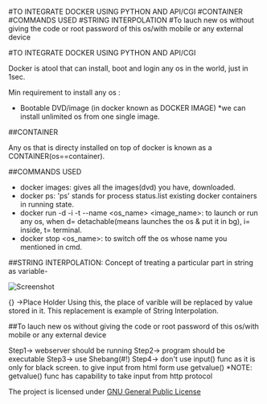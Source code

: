 #TO INTEGRATE DOCKER USING PYTHON AND API/CGI
#CONTAINER
#COMMANDS USED
#STRING INTERPOLATION
#To lauch new os without giving the code or root password of this os/with mobile or any external device


#TO INTEGRATE DOCKER USING PYTHON AND API/CGI

Docker is atool that can install, boot and login any os in the world, just in 1sec.

Min requirement to install any os  : 
* Bootable DVD/image   (in docker known as DOCKER IMAGE)
	*we can install unlimited os from one single image.

##CONTAINER

Any os that is directy installed on top of docker is known as a CONTAINER(os==container).


##COMMANDS USED

* docker images: gives all the images(dvd) you have, downloaded.
* docker ps: 'ps' stands for process status.list existing docker containers in running state. 
* docker run -d -i -t --name <os_name> <image_name>: to launch or run any os, when d= detachable(means launches the os & put it in bg), i= inside, t= terminal.
* docker stop <os_name>: to switch off the os whose name you mentioned in cmd.
 

##STRING INTERPOLATION: Concept of treating a particular part in string as variable-

![Screenshot](img/dataflow.jpeg)

{} ->Place Holder
Using this, the place of varible will be replaced by value stored in it.
This replacement is example of String Interpolation. 


##To lauch new os without giving the code or root password of this os/with mobile or any external device

Step1-> webserver should be running
Step2-> program should be executable
Step3-> use Shebang(#!)
Step4-> don't use input() func as it is only for black screen.
	to give input from html form use getvalue()
	*NOTE: getvalue() func has capability to take input from http protocol


The project is licensed under [GNU General Public License](LICENSE) 
